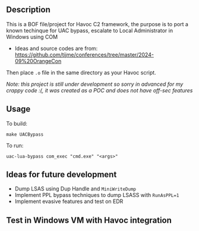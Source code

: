 ## Description
This is a BOF file/project for Havoc C2 framework, the purpose is to port a known techinque for UAC bypass, escalate to Local Administrator in Windows using COM
- Ideas and source codes are from: https://github.com/tijme/conferences/tree/master/2024-09%20OrangeCon

Then place `.o` file in the same directory as your Havoc script.

*Note: this project is still under development so sorry in advanced for my crappy code :(, it was created as a POC and does not have off-sec features* 

## Usage

To build:
```
make UACBypass
```

To run:
```
uac-lua-bypass com_exec "cmd.exe" "<args>" 
```


## Ideas for future development
- Dump LSAS using Dup Handle and `MiniWriteDump`
- Implement PPL bypass techniques to dump LSASS with `RunAsPPL=1`
- Implement evasive features and test on EDR 

## Test in Windows VM with Havoc integration

